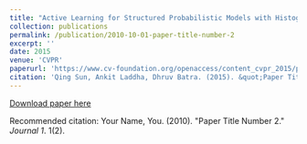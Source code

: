 ```yaml
---
title: "Active Learning for Structured Probabilistic Models with Histogram Approximation"
collection: publications
permalink: /publication/2010-10-01-paper-title-number-2
excerpt: ''
date: 2015
venue: 'CVPR'
paperurl: 'https://www.cv-foundation.org/openaccess/content_cvpr_2015/papers/Sun_Active_Learning_for_2015_CVPR_paper.pdf'
citation: 'Qing Sun, Ankit Laddha, Dhruv Batra. (2015). &quot;Paper Title Number 2.&quot; <i>CVPR 2015</i>. 1(2).'
---
```


[Download paper here](https://www.cv-foundation.org/openaccess/content_cvpr_2015/papers/Sun_Active_Learning_for_2015_CVPR_paper.pdf)

Recommended citation: Your Name, You. (2010). "Paper Title Number 2." <i>Journal 1</i>. 1(2).
